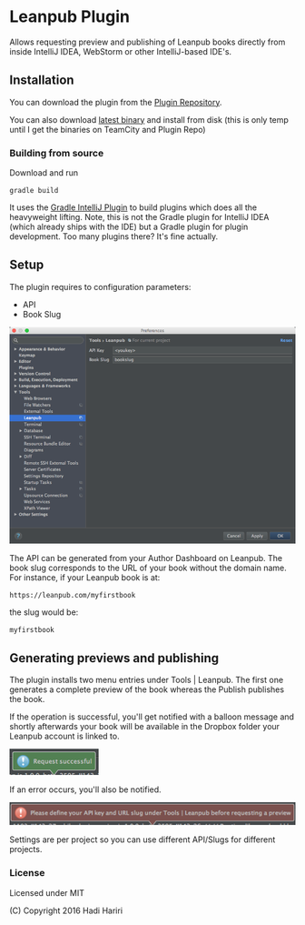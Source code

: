 # Leanpub Plugin

Allows requesting preview and publishing of Leanpub books directly from inside
IntelliJ IDEA, WebStorm or other IntelliJ-based IDE's.

## Installation

You can download the plugin from the [Plugin Repository](https://plugins.jetbrains.com/plugin/8167?pr=).

You can also download [latest binary](distro/leanpub-1.0.zip) and install from disk (this is only temp until I 
get the binaries on TeamCity and Plugin Repo)

### Building from source

Download and run 

    gradle build
    
It uses the [Gradle IntelliJ Plugin](https://github.com/JetBrains/gradle-intellij-plugin) to build plugins which does all the heavyweight lifting. Note, this is not the Gradle plugin for IntelliJ IDEA (which already ships with the IDE)
but a Gradle plugin for plugin development. Too many plugins there? It's fine actually. 



## Setup

The plugin requires to configuration parameters:

* API
* Book Slug

![Config](images/config.png)

The API can be generated from your Author Dashboard on Leanpub. The book slug corresponds to the URL of your book without the
domain name. For instance, if your Leanpub book is at:

    https://leanpub.com/myfirstbook

the slug would be:

    myfirstbook


## Generating previews and publishing 

The plugin installs two menu entries under Tools | Leanpub. The first one generates a complete preview of the book whereas the Publish 
publishes the book. 

If the operation is successful, you'll get notified with a balloon message and shortly afterwards your book will be available in the Dropbox
folder your Leanpub account is linked to. 

![Success](images/success.png)

If an error occurs, you'll also be notified.

![Error](images/error.png)


Settings are per project so you can use different API/Slugs for different projects.

### License

Licensed under MIT

(C) Copyright 2016 Hadi Hariri 


